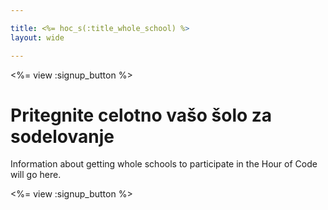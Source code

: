 ```yaml
---

title: <%= hoc_s(:title_whole_school) %>
layout: wide

---
```


<%= view :signup_button %>

# Pritegnite celotno vašo šolo za sodelovanje

Information about getting whole schools to participate in the Hour of Code will go here.

<%= view :signup_button %>